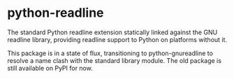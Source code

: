 python-readline
===============

The standard Python readline extension statically linked against the GNU readline library, providing readline support to Python on platforms without it.

This package is in a state of flux, transitioning to python-gnureadline to resolve a name clash with the standard library module. The old package is still available on PyPI for now.
